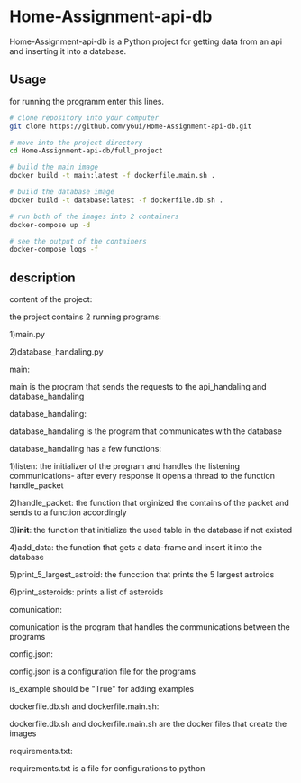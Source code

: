 # Home-Assignment-api-db

Home-Assignment-api-db is a Python project for getting data from an api and inserting it into a database.

## Usage

for running the programm enter this lines.

```bash
# clone repository into your computer
git clone https://github.com/y6ui/Home-Assignment-api-db.git

# move into the project directory
cd Home-Assignment-api-db/full_project

# build the main image
docker build -t main:latest -f dockerfile.main.sh .

# build the database image
docker build -t database:latest -f dockerfile.db.sh .

# run both of the images into 2 containers
docker-compose up -d

# see the output of the containers
docker-compose logs -f

```

## description

content of the project:

the project contains 2 running programs:

1)main.py

2)database_handaling.py

main:

main is the program that sends the requests to the api_handaling and database_handaling

database_handaling:

database_handaling is the program that communicates with the database

database_handaling has a few functions:

1)listen: the initializer of the program and handles the listening communications- after every response it opens a thread to the function handle_packet

2)handle_packet: the function that orginized the contains of the packet and sends to a function accordingly

3)__init__: the function that initialize the used table in the database if not existed

4)add_data: the function that gets a data-frame and insert it into the database

5)print_5_largest_astroid: the funcction that prints the 5 largest astroids

6)print_asteroids: prints a list of asteroids

comunication:

comunication is the program that handles the communications between the programs

config.json:

config.json is a configuration file for the programs

is_example should be "True" for adding examples

dockerfile.db.sh and dockerfile.main.sh:

dockerfile.db.sh and dockerfile.main.sh are the docker files that create the images

requirements.txt:

requirements.txt is a file for configurations to python



